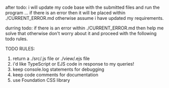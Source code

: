 after todo: i will update my code base with the submitted files and run
the program ... if there is an error then it will be placed within ./CURRENT_ERROR.md
otherwise assume i have updated my requirements.

durring todo: if there is an error within ./CURRENT_ERROR.md then help me solve that
otherwise don't worry about it and proceed with the following todo rules.

TODO RULES:
 1) return a ./src/<filename>.js file or ./view/<filename>.ejs file
 2) i'd like TypeScript or EJS code in response to my queries!
 3) keep console.log statements for debugging
 4) keep code comments for documentation
 5) use Foundation CSS library
